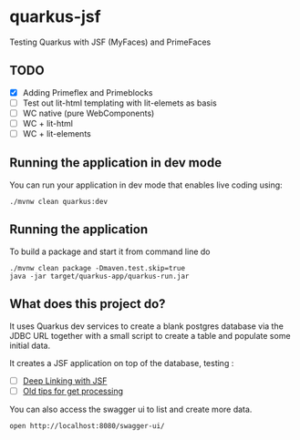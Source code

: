 # quarkus-jsf
Testing Quarkus with JSF (MyFaces) and PrimeFaces

## TODO
- [x] Adding Primeflex and Primeblocks
- [ ] Test out lit-html templating with lit-elemets as basis
- [ ] WC native (pure WebComponents)
- [ ] WC + lit-html
- [ ] WC + lit-elements

## Running the application in dev mode
You can run your application in dev mode that enables live coding using:
```
./mvnw clean quarkus:dev
```

## Running the application
To build a package and start it from command line do
```
./mvnw clean package -Dmaven.test.skip=true
java -jar target/quarkus-app/quarkus-run.jar
```

## What does this project do?
It uses Quarkus dev services to create a blank postgres database via the JDBC URL
together with a small script to create a table and populate some initial data.

It creates a JSF application on top of the database, testing :
- [ ] [Deep Linking with JSF](https://stackoverflow.com/questions/10724428/how-do-i-process-get-query-string-url-parameters-in-backing-bean-on-page-load)
- [ ] [Old tips for get processing](http://balusc.omnifaces.org/2011/09/communication-in-jsf-20.html)

You can also access the swagger ui to list and create more data.
```
open http://localhost:8080/swagger-ui/
```

